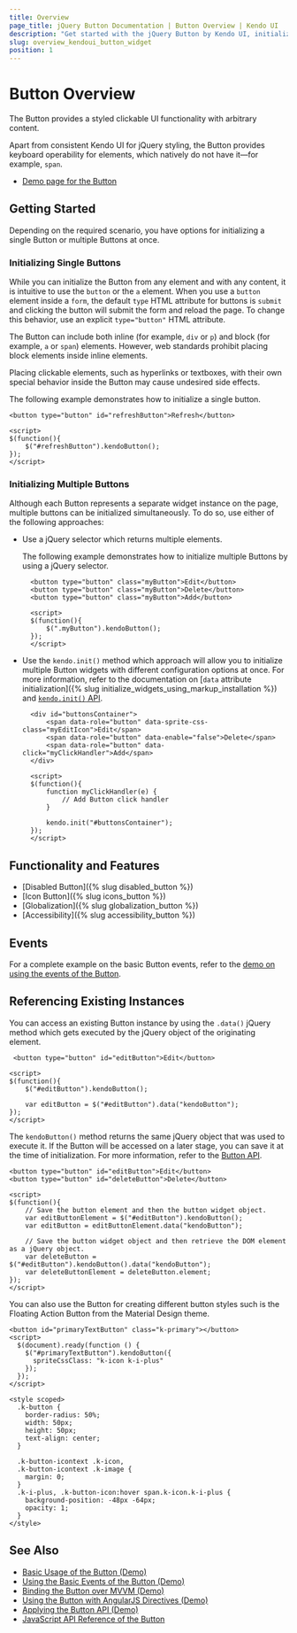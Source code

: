 ```yaml
---
title: Overview
page_title: jQuery Button Documentation | Button Overview | Kendo UI
description: "Get started with the jQuery Button by Kendo UI, initialize single or multiple buttons, and reference existing Button instances."
slug: overview_kendoui_button_widget
position: 1
---
```


# Button Overview

The Button provides a styled clickable UI functionality with arbitrary content.

Apart from consistent Kendo UI for jQuery styling, the Button provides keyboard operability for elements, which natively do not have it&mdash;for example, `span`.

* [Demo page for the Button](http://demos.telerik.com/kendo-ui/button/index) 

## Getting Started

Depending on the required scenario, you have options for initializing a single Button or multiple Buttons at once.   

### Initializing Single Buttons

While you can initialize the Button from any element and with any content, it is intuitive to use the `button` or the `a` element. When you use a `button` element inside a `form`, the default `type` HTML attribute for buttons is `submit` and clicking the button will submit the form and reload the page. To change this behavior, use an explicit `type="button"` HTML attribute.

The Button can include both inline (for example, `div` or `p`) and block (for example, `a` or `span`) elements. However, web standards prohibit placing block elements inside inline elements.

Placing clickable elements, such as hyperlinks or textboxes, with their own special behavior inside the Button may cause undesired side effects.

The following example demonstrates how to initialize a single button.

    <button type="button" id="refreshButton">Refresh</button>

  	<script>
  	$(function(){
  		$("#refreshButton").kendoButton();
  	});
  	</script>

### Initializing Multiple Buttons

Although each Button represents a separate widget instance on the page, multiple buttons can be initialized simultaneously. To do so, use either of the following approaches:

* Use a jQuery selector which returns multiple elements.

  The following example demonstrates how to initialize multiple Buttons by using a jQuery selector.

        <button type="button" class="myButton">Edit</button>
        <button type="button" class="myButton">Delete</button>
      	<button type="button" class="myButton">Add</button>

      	<script>
      	$(function(){
      		$(".myButton").kendoButton();
      	});
      	</script>

* Use the `kendo.init()` method which approach will allow you to initialize multiple Button widgets with different configuration options at once. For more information, refer to the documentation on [`data` attribute initialization]({% slug initialize_widgets_using_markup_installation %}) and [`kendo.init()` API](/api/javascript/kendo/methods/init).

      	<div id="buttonsContainer">
      		<span data-role="button" data-sprite-css-class="myEditIcon">Edit</span>
      		<span data-role="button" data-enable="false">Delete</span>
      		<span data-role="button" data-click="myClickHandler">Add</span>
      	</div>

      	<script>
      	$(function(){
      		function myClickHandler(e) {
      			// Add Button click handler
      		}

      		kendo.init("#buttonsContainer");
      	});
      	</script>

## Functionality and Features

* [Disabled Button]({% slug disabled_button %})
* [Icon Button]({% slug icons_button %})
* [Globalization]({% slug globalization_button %})
* [Accessibility]({% slug accessibility_button %})

## Events

For a complete example on the basic Button events, refer to the [demo on using the events of the Button](https://demos.telerik.com/kendo-ui/button/events).

## Referencing Existing Instances

You can access an existing Button instance by using the `.data()` jQuery method which gets executed by the jQuery object of the originating element.

	 <button type="button" id="editButton">Edit</button>

  	<script>
  	$(function(){
  		$("#editButton").kendoButton();

  		var editButton = $("#editButton").data("kendoButton");
  	});
  	</script>

The `kendoButton()` method returns the same jQuery object that was used to execute it. If the Button will be accessed on a later stage, you can save it at the time of initialization. For more information, refer to the [Button API](/api/javascript/ui/button).

  	<button type="button" id="editButton">Edit</button>
  	<button type="button" id="deleteButton">Delete</button>

  	<script>
  	$(function(){
  		// Save the button element and then the button widget object.
  		var editButtonElement = $("#editButton").kendoButton();
  		var editButton = editButtonElement.data("kendoButton");

  		// Save the button widget object and then retrieve the DOM element as a jQuery object.
  		var deleteButton = $("#editButton").kendoButton().data("kendoButton");
  		var deleteButtonElement = deleteButton.element;
  	});
  	</script>

You can also use the Button for creating different button styles such is the Floating Action Button from the Material Design theme.

    <button id="primaryTextButton" class="k-primary"></button>
    <script>
      $(document).ready(function () {
        $("#primaryTextButton").kendoButton({
          spriteCssClass: "k-icon k-i-plus"
        });
      });
    </script>

    <style scoped>
      .k-button {
        border-radius: 50%;
        width: 50px;
        height: 50px;
        text-align: center;
      }

      .k-button-icontext .k-icon,
      .k-button-icontext .k-image {
        margin: 0;
      }
      .k-i-plus, .k-button-icon:hover span.k-icon.k-i-plus {
        background-position: -48px -64px;
        opacity: 1;
      }
    </style>

## See Also

* [Basic Usage of the Button (Demo)](https://demos.telerik.com/kendo-ui/button/index)
* [Using the Basic Events of the Button (Demo)](https://demos.telerik.com/kendo-ui/button/events)
* [Binding the Button over MVVM (Demo)](https://demos.telerik.com/kendo-ui/button/mvvm)
* [Using the Button with AngularJS Directives (Demo)](https://demos.telerik.com/kendo-ui/button/angular)
* [Applying the Button API (Demo)](https://demos.telerik.com/kendo-ui/button/api)
* [JavaScript API Reference of the Button](/api/javascript/ui/button)
